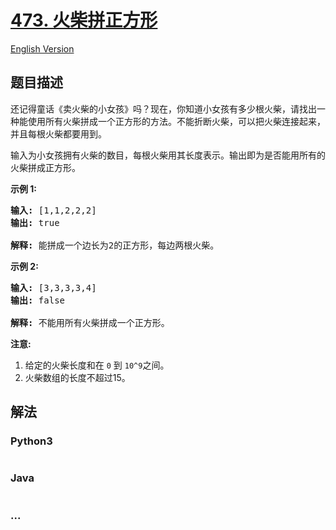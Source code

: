 # [473. 火柴拼正方形](https://leetcode-cn.com/problems/matchsticks-to-square)

[English Version](https://cdn.jsdelivr.net/gh/doocs/leetcode@main/solution/0400-0499/0473.Matchsticks%20to%20Square/README_EN.md)

## 题目描述

<!-- 这里写题目描述 -->

<p>还记得童话《卖火柴的小女孩》吗？现在，你知道小女孩有多少根火柴，请找出一种能使用所有火柴拼成一个正方形的方法。不能折断火柴，可以把火柴连接起来，并且每根火柴都要用到。</p>

<p>输入为小女孩拥有火柴的数目，每根火柴用其长度表示。输出即为是否能用所有的火柴拼成正方形。</p>

<p><strong>示例&nbsp;1:</strong></p>

<pre>
<strong>输入:</strong> [1,1,2,2,2]
<strong>输出:</strong> true

<strong>解释:</strong> 能拼成一个边长为2的正方形，每边两根火柴。
</pre>

<p><strong>示例&nbsp;2:</strong></p>

<pre>
<strong>输入:</strong> [3,3,3,3,4]
<strong>输出:</strong> false

<strong>解释:</strong> 不能用所有火柴拼成一个正方形。
</pre>

<p><strong>注意:</strong></p>

<ol>
	<li>给定的火柴长度和在&nbsp;<code>0</code>&nbsp;到&nbsp;<code>10^9</code>之间。</li>
	<li>火柴数组的长度不超过15。</li>
</ol>


## 解法

<!-- 这里可写通用的实现逻辑 -->

<!-- tabs:start -->

### **Python3**

<!-- 这里可写当前语言的特殊实现逻辑 -->

```python

```

### **Java**

<!-- 这里可写当前语言的特殊实现逻辑 -->

```java

```

### **...**

```

```

<!-- tabs:end -->
